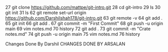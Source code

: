  27  git clone https://github.com/mattpe/git-intro.git
   28  cd git-intro
   29  ls
   30  git init
   31  ls
   62  git remote set-url origin https://github.com/Darshilshah178/git-intro.git
   63  git remote -v
   64  git add .
   65  git init
   66  git add .
   67  git commit -m "First Commit"
   68  git push -u origin main
   69  vim notes.md
   70  history
   72  git add .
   73  git commit -m "Crate notes.md"
   74  git push -u origin main
   75  vim notes.md
   76  history

   Changes Done By Darshil
   CHANGES DONE BY ARSALAN

